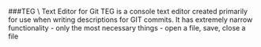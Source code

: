 ###TEG \ Text Editor for Git
TEG is a console text editor created primarily for use when writing descriptions for GIT commits. It has extremely narrow functionality - only the most necessary things - open a file, save, close a file

